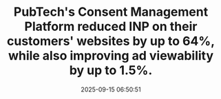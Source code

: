 ---
layout: post
title:  "PubTech's Consent Management Platform reduced INP on their customers' websites by up to 64%, while also improving ad viewability by up to 1.5%."
storySource: "https://web.dev/case-studies/pubconsent-inp"
date:   2025-09-15 06:50:51
permalink: "/{{ page.date | date: '%Y/%m/%d' }}/{{ page.fileSlug }}/"
tags:
 - ads
 - ad viewability
 - INP
 - core web vitals
 - "2024"
---